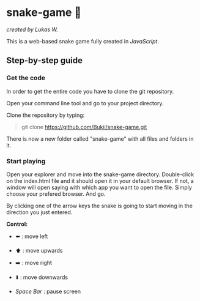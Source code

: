 # snake-game 🐍

_created by Lukas W._

This is a web-based snake game fully created in _JavaScript_.

## Step-by-step guide

### Get the code

In order to get the entire code you have to clone the git repository.

Open your command line tool and go to your project directory.

Clone the repository by typing:
> git clone https://github.com/Bukii/snake-game.git

There is now a new folder called "snake-game" with all files and folders in it.

### Start playing

Open your explorer and move into the snake-game directory. Double-click on the index.html file and it should open it in your default browser. If not, a window will open saying with which app you want to open the file. Simply choose your prefered browser. And go.

By clicking one of the arrow keys the snake is going to start moving in the direction you just entered.

**Control:**

- ⬅️ : move left
- ⬆️ : move upwards
- ➡️ : move right
- ⬇️ : move downwards

- *󠀠Space Bar* : pause screen
